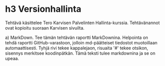 # h3 Versionhallinta
Tehtävä käsittelee Tero Karvisen Palvelinten Hallinta-kurssia. Tehtävänannot ovat kopioitu suoraan Karvisen sivuilta. 

a) MarkDown. Tee tämän tehtävän raportti MarkDownina. Helpointa on tehdä raportti GitHub-varastoon, jolloin md-päätteiset
tiedostot muotoillaan automaattisesti. Tyhjä rivi tekee kappalejaon, risuaita '#' tekee otsikon, sisennys merkitsee
koodinpätkän.
Tämä teksti tulee markdownina ja se on upeaa.
